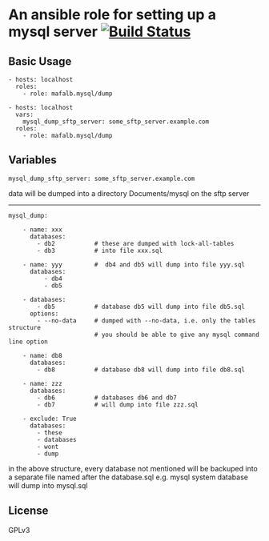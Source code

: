 # An ansible role for setting up a mysql server [![Build Status](https://travis-ci.com/mafalb/ansible-mysql.svg?branch=master)](https://travis-ci.com/mafalb/ansible-mysql)

## Basic Usage

```
- hosts: localhost
  roles:
    - role: mafalb.mysql/dump
```

```
- hosts: localhost
  vars:
    mysql_dump_sftp_server: some_sftp_server.example.com
  roles:
    - role: mafalb.mysql/dump
```

## Variables

```
mysql_dump_sftp_server: some_sftp_server.example.com
```
data will be dumped into a directory Documents/mysql on the sftp server

- - -

```
mysql_dump:

    - name: xxx
      databases:
        - db2           # these are dumped with lock-all-tables
        - db3           # into file xxx.sql

    - name: yyy         #  db4 and db5 will dump into file yyy.sql
      databases:
          - db4
          - db5
        
    - databases:                
        - db5           # database db5 will dump into file db5.sql
      options:
        - --no-data     # dumped with --no-data, i.e. only the tables structure
                        # you should be able to give any mysql command line option

    - name: db8
      databases:
        - db8           # database db8 will dump into file db8.sql

    - name: zzz
      databases:
        - db6           # databases db6 and db7
        - db7           # will dump into file zzz.sql

    - exclude: True
      databases:
        - these
        - databases
        - wont
        - dump
```

in the above structure, every database not mentioned will be backuped into a separate file named after the database.sql
e.g. mysql system database will dump into mysql.sql

## License

GPLv3

